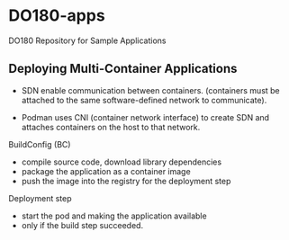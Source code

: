 # DO180-apps
DO180 Repository for Sample Applications


## Deploying Multi-Container Applications
- SDN enable communication between containers. 
(containers must be attached to the same software-defined network to communicate).

- Podman uses CNI (container network interface) to create SDN 
and attaches containers on the host to that network. 

BuildConfig (BC)
- compile source code, download library dependencies
- package the application as a container image 
- push the image into the registry for the deployment step

Deployment step
- start the pod and making the application available
- only if the build step succeeded. 


